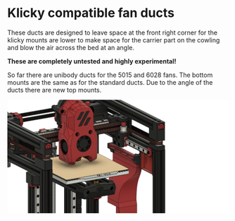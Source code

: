 # Klicky compatible fan ducts
These ducts are designed to leave space at the front right corner for the klicky mounts are lower to make space for the carrier part on the cowling and blow the air across the bed at an angle.

**These are completely untested and highly experimental!**

So far there are unibody ducts for the 5015 and 6028 fans. The bottom mounts are the same as for the standard ducts. Due to the angle of the ducts there are new top mounts.

![Installed Duct](images/installed.png)